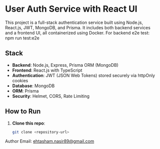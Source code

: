 # User Auth Service with React UI

This project is a full-stack authentication service built using Node.js, React.js, JWT, MongoDB, and Prisma. It includes both backend services and a frontend UI, all containerized using Docker. For backend e2e test: npm run test:e2e

## Stack

- **Backend**: Node.js, Express, Prisma ORM (MongoDB)
- **Frontend**: React.js with TypeScript
- **Authentication**: JWT (JSON Web Tokens) stored securely via httpOnly cookies
- **Database**: MongoDB
- **ORM**: Prisma
- **Security**: Helmet, CORS, Rate Limiting

## How to Run

1. **Clone this repo**:
   ```bash
   git clone <repository-url>


Author Email: ehtasham.nasir89@gmail.com